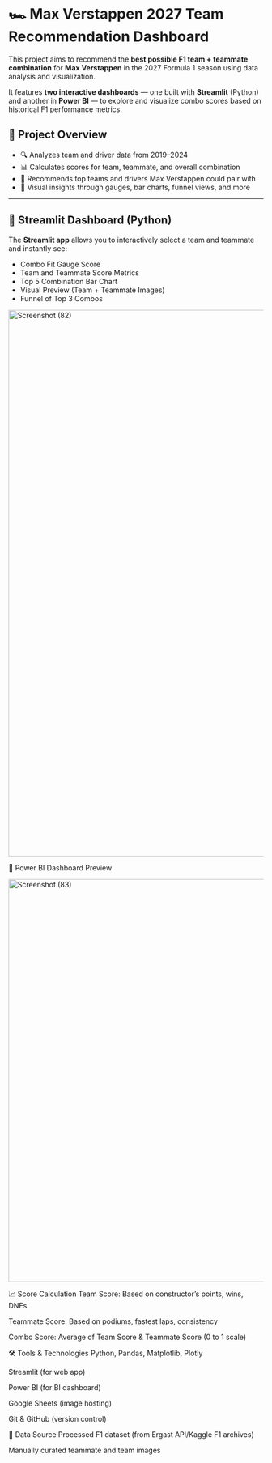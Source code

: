 # 🏎️ Max Verstappen 2027 Team Recommendation Dashboard

This project aims to recommend the **best possible F1 team + teammate combination** for **Max Verstappen** in the 2027 Formula 1 season using data analysis and visualization.

It features **two interactive dashboards** — one built with **Streamlit** (Python) and another in **Power BI** — to explore and visualize combo scores based on historical F1 performance metrics.


## 📌 Project Overview

- 🔍 Analyzes team and driver data from 2019–2024
- 📊 Calculates scores for team, teammate, and overall combination
- 🧠 Recommends top teams and drivers Max Verstappen could pair with
- 🎯 Visual insights through gauges, bar charts, funnel views, and more

---

## 🚀 Streamlit Dashboard (Python)

The **Streamlit app** allows you to interactively select a team and teammate and instantly see:

- Combo Fit Gauge Score
- Team and Teammate Score Metrics
- Top 5 Combination Bar Chart
- Visual Preview (Team + Teammate Images)
- Funnel of Top 3 Combos


<img width="1920" height="1080" alt="Screenshot (82)" src="https://github.com/user-attachments/assets/21072352-f990-4b8e-836d-22e66384c08b" />

📸 Power BI Dashboard Preview

<img width="1276" height="796" alt="Screenshot (83)" src="https://github.com/user-attachments/assets/cb68bf2d-c3f2-4236-b7f1-ea5d9426d092" />


📈 Score Calculation
Team Score: Based on constructor’s points, wins, DNFs

Teammate Score: Based on podiums, fastest laps, consistency

Combo Score: Average of Team Score & Teammate Score (0 to 1 scale)

🛠️ Tools & Technologies
Python, Pandas, Matplotlib, Plotly

Streamlit (for web app)

Power BI (for BI dashboard)

Google Sheets (image hosting)

Git & GitHub (version control)

📂 Data Source
Processed F1 dataset (from Ergast API/Kaggle F1 archives)

Manually curated teammate and team images
